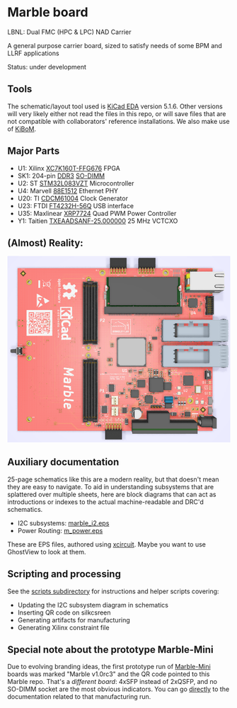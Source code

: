 # Marble board

LBNL: Dual FMC (HPC & LPC) NAD Carrier

A general purpose carrier board, sized to satisfy needs of some BPM and LLRF applications

Status: under development

## Tools

The schematic/layout tool used is [KiCad EDA](http://www.kicad-pcb.org/)
version 5.1.6.  Other versions will very likely either not read the files
in this repo, or will save files that are not compatible with
collaborators' reference installations.
We also make use of [KiBoM](https://github.com/SchrodingersGat/KiBoM).


## Major Parts

* U1: Xilinx [XC7K160T-FFG676](https://www.xilinx.com/products/silicon-devices/fpga/kintex-7.html) FPGA
* SK1: 204-pin [DDR3](https://en.wikipedia.org/wiki/DDR3_SDRAM) [SO-DIMM](https://en.wikipedia.org/wiki/SO-DIMM)
* U2: ST [STM32L083VZT](https://www.st.com/resource/en/datasheet/stm32l083vz.pdf) Microcontroller
* U4: Marvell [88E1512](https://www.marvell.com/documents/eoxwrbluvwybgxvagkkf/) Ethernet PHY
* U20: TI [CDCM61004](http://www.ti.com/product/CDCM61004) Clock Generator
* U23: FTDI [FT4232H-56Q](https://www.ftdichip.com/Products/ICs/FT4232H.htm) USB interface
* U35: Maxlinear [XRP7724](https://www.maxlinear.com/product/power-management/universal-pmics/universal-pmics/xrp7724) Quad PWM Power Controller
* Y1: Taitien [TXEAADSANF-25.000000](https://www.taitien.com/wp-content/uploads/2015/12/XO-0076_TX.pdf) 25 MHz VCTCXO

## (Almost) Reality:

![layout](docs/marble_top.png)

## Auxiliary documentation

25-page schematics like this are a modern reality, but that doesn't mean they
are easy to navigate.  To aid in understanding subsystems that are splattered
over multiple sheets, here are block diagrams that can act as introductions or
indexes to the actual machine-readable and DRC'd schematics.

* I2C subsystems: [marble_i2.eps](docs/marble2_i2c.eps)
* Power Routing: [m_power.eps](docs/m_power.eps)

These are EPS files, authored using [xcircuit](http://opencircuitdesign.com/xcircuit/).
Maybe you want to use GhostView to look at them.

## Scripting and processing

See the [scripts subdirectory](scripts) for
instructions and helper scripts covering:

* Updating the I2C subsystem diagram in schematics
* Inserting QR code on silkcsreen
* Generating artifacts for manufacturing
* Generating Xilinx constraint file

## Special note about the prototype Marble-Mini

Due to evolving branding ideas, the first prototype run of
[Marble-Mini](https://github.com/BerkeleyLab/Marble-Mini) boards was
marked "Marble v1.0rc3" and the QR code pointed to this Marble repo.
That's a *different board*: 4xSFP instead of 2xQSFP, and no SO-DIMM socket
are the most obvious indicators.
You can go [directly](https://github.com/BerkeleyLab/Marble-Mini/releases/tag/v1.0rc3)
to the documentation related to that manufacturing run.
